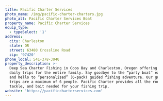 ```yaml
---
title: Pacific Charter Services
photo_name: /img/pacific-charter-charters.jpg
photo_alt: Pacific Charter Services Boat
property_name: Pacific Charter Services
equip_type:
  - typeSelect: '1'
address:
  city: Charleston
  state: OR
  street: 63480 Crossline Road
  zip: '97420'
phone_local: 541-378-3040
property_description: >-
  Deep Sea Charter Fishing in Coos Bay and Charleston, Oregon offering exclusive
  daily trips for the entire family. Say goodbye to the “party boat” experience,
  and hello to “personalized” (6-pack) guided fishing adventure. Our guided
  trips are a maximum of 6 people. Pacific Charter provides all the rods, reels,
  tackle, and bait needed for your fishing trip. 
website: 'https://pacificcharterservices.com'
---
```


